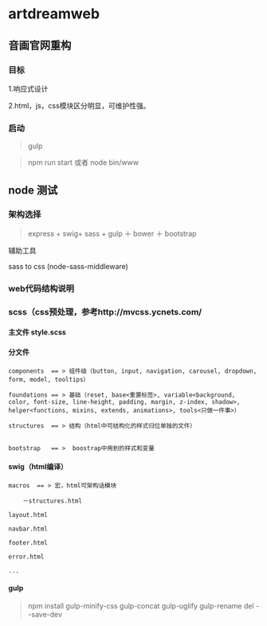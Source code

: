 # artdreamweb
 
## 音画官网重构

### 目标

1.响应式设计

2.html，js，css模块区分明显，可维护性强。

### 启动
> gulp

> npm run start 或者 node bin/www

## node 测试

### 架构选择

> express + swig+ sass + gulp ＋ bower ＋ bootstrap

辅助工具

sass to css (node-sass-middleware)  

### web代码结构说明

### scss（css预处理，参考http://mvcss.ycnets.com/

#### 主文件 style.scss

#### 分文件  
	components  == > 组件级（button, input, navigation, carousel, dropdown, form, model, tooltips）

	foundations == > 基础（reset, base<重置标签>, variable<background, color, font-size, line-height, padding, margin, z-index, shadow>, helper<functions, mixins, extends, animations>, tools<只做一件事>）
	
	structures  == > 结构（html中可结构化的样式归位单独的文件）

	
	bootstrap   == >  boostrap中用到的样式和变量


#### swig（html编译）

	macros  == > 宏，html可架构话模块
	
		－structures.html
		
	layout.html
	
	navbar.html
	
	footer.html
	
	error.html
	
	...


#### gulp

> npm install gulp-minify-css gulp-concat gulp-uglify gulp-rename del --save-dev


 
 
